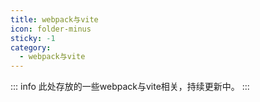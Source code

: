 ```yaml
---
title: webpack与vite
icon: folder-minus
sticky: -1
category:
  - webpack与vite
---
```

::: info
此处存放的一些webpack与vite相关，持续更新中。
:::
<Catalog  />
